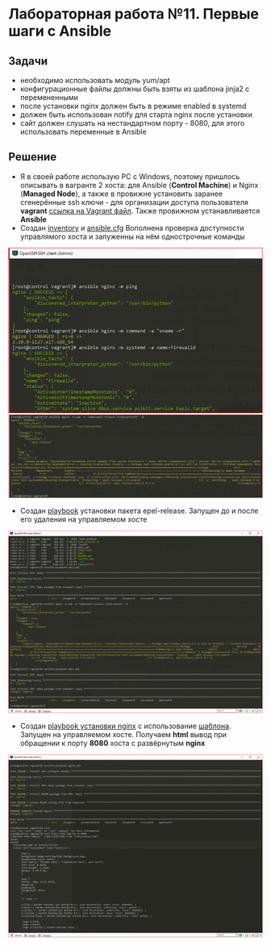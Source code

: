 # Лабораторная работа №11.  Первые шаги с Ansible
[img1]: https://github.com/alexeybobovsky/OTUS_Lab/blob/master/lab11/img/scr1.png "" 
[img2]: https://github.com/alexeybobovsky/OTUS_Lab/blob/master/lab11/img/scr2.png "" 
[img3]: https://github.com/alexeybobovsky/OTUS_Lab/blob/master/lab11/img/scr3.png "" 
[img4]: https://github.com/alexeybobovsky/OTUS_Lab/blob/master/lab11/img/scr4.png "" 


## Задачи

- необходимо использовать модуль yum/apt
- конфигурационные файлы должны быть взяты из шаблона jinja2 с перемененными
- после установки nginx должен быть в режиме enabled в systemd
- должен быть использован notify для старта nginx после установки
- сайт должен слушать на нестандартном порту - 8080, для этого использовать переменные в Ansible


## Решение 

* Я в своей работе использую PC с Windows, поэтому пришлось описывать в вагранте 2 хоста: для Ansible (**Control Machine**) и Nginx (**Managed Node**), 
	а также в провижне установить заранее сгенерённые ssh ключи - для организации доступа пользователя **vagrant**  [ссылка на Vagrant файл](https://github.com/alexeybobovsky/OTUS_Lab/blob/master/lab11/Vagrantfile). 
	Также провижном устанавливается **Ansible**
* Создан [inventory](https://github.com/alexeybobovsky/OTUS_Lab/blob/master/lab11/ansible/inventories/staging/hosts) и [ansible.cfg](https://github.com/alexeybobovsky/OTUS_Lab/blob/master/lab11/ansible.cfg) Вополнена проверка доступности управлямого хоста и запуженны на нём однострочные команды
 
![Доступность и однострочники][img1]
![Установка epel-release на управлямый хост][img2]

* Создан [playbook](https://github.com/alexeybobovsky/OTUS_Lab/blob/master/lab11/epel.yml) установки пакета epel-release. Запущен до и после его удаления на управляемом хосте

![Установка epel-release на управлямый хост посредством playbook][img3]

* Создан [playbook установки nginx](https://github.com/alexeybobovsky/OTUS_Lab/blob/master/lab11/nginx.yml) с использование [шаблона](https://github.com/alexeybobovsky/OTUS_Lab/blob/master/lab11/ansible/templates/nginx.conf.j2). Запущен на управляемом хосте. Получаем **html** вывод при обращении к порту **8080** хоста с развёрнутым **nginx** 

![Установка nginx и проверка работы][img4]
 


